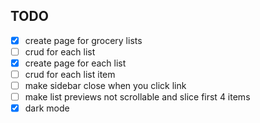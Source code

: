 ## TODO

- [x] create page for grocery lists
- [ ] crud for each list
- [x] create page for each list
- [ ] crud for each list item
- [ ] make sidebar close when you click link
- [ ] make list previews not scrollable and slice first 4 items
- [x] dark mode
